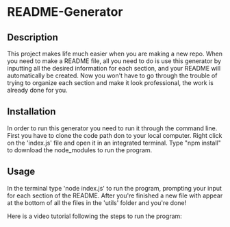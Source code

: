 # README-Generator

## Description

This project makes life much easier when you are making a new repo. When you need to make a README file, all you need to do is use this generator by inputting all the desired information for each section, and your README will automatically be created. Now you won't have to go through the trouble of trying to organize each section and make it look professional, the work is already done for you.

## Installation

In order to run this generator you need to run it through the command line. First you have to clone the code path don to your local computer. Right click on the 'index.js' file and open it in an integrated terminal. Type "npm install" to download the node_modules to run the program. 

## Usage

In the terminal type 'node index.js' to run the program, prompting your input for each section of the README. After you're finished a new file with appear at the bottom of all the files in the 'utils' folder and you're done!

Here is a video tutorial following the steps to run the program:

